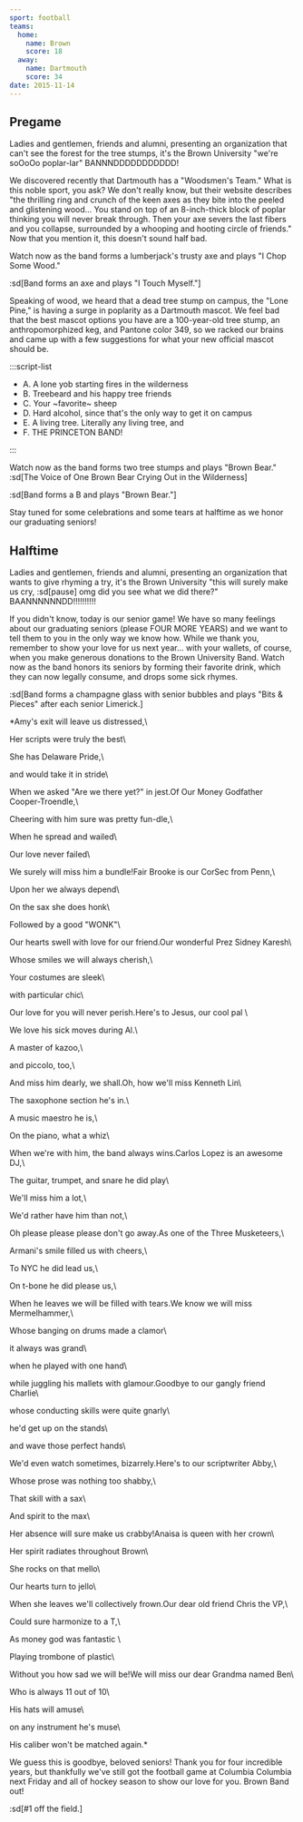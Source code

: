 ```yaml
---
sport: football
teams:
  home:
    name: Brown
    score: 18
  away:
    name: Dartmouth
    score: 34
date: 2015-11-14
---
```


## Pregame

Ladies and gentlemen, friends and alumni, presenting an organization that can't see the forest for the tree stumps, it's the Brown University "we're soOoOo poplar-lar" BANNNDDDDDDDDDDD!

We discovered recently that Dartmouth has a "Woodsmen's Team." What is this noble sport, you ask? We don't really know, but their website describes "the thrilling ring and crunch of the keen axes as they bite into the peeled and glistening wood... You stand on top of an 8-inch-thick block of poplar thinking you will never break through. Then your axe severs the last fibers and you collapse, surrounded by a whooping and hooting circle of friends." Now that you mention it, this doesn't sound half bad.

Watch now as the band forms a lumberjack's trusty axe and plays "I Chop Some Wood."

:sd[Band forms an axe and plays "I Touch Myself."]

Speaking of wood, we heard that a dead tree stump on campus, the "Lone Pine," is having a surge in poplarity as a Dartmouth mascot. We feel bad that the best mascot options you have are a 100-year-old tree stump, an anthropomorphized keg, and Pantone color 349, so we racked our brains and came up with a few suggestions for what your new official mascot should be.

:::script-list

- A. A lone yob starting fires in the wilderness
- B. Treebeard and his happy tree friends
- C. Your ~favorite~ sheep
- D. Hard alcohol, since that's the only way to get it on campus
- E. A living tree. Literally any living tree, and
- F. THE PRINCETON BAND!

:::

Watch now as the band forms two tree stumps and plays "Brown Bear." :sd[The Voice of One Brown Bear Crying Out in the Wilderness]

:sd[Band forms a B and plays "Brown Bear."]

Stay tuned for some celebrations and some tears at halftime as we honor our graduating seniors!

## Halftime

Ladies and gentlemen, friends and alumni, presenting an organization that wants to give rhyming a try, it's the Brown University "this will surely make us cry, :sd[pause] omg did you see what we did there?" BAANNNNNNDD!!!!!!!!!!

If you didn't know, today is our senior game! We have so many feelings about our graduating seniors (please FOUR MORE YEARS) and we want to tell them to you in the only way we know how. While we thank you, remember to show your love for us next year... with your wallets, of course, when you make generous donations to the Brown University Band. Watch now as the band honors its seniors by forming their favorite drink, which they can now legally consume, and drops some sick rhymes.

:sd[Band forms a champagne glass with senior bubbles and plays "Bits & Pieces" after each senior Limerick.]

\*Amy's exit will leave us distressed,\

Her scripts were truly the best\

She has Delaware Pride,\

and would take it in stride\

When we asked "Are we there yet?" in jest.Of Our Money Godfather Cooper-Troendle,\

Cheering with him sure was pretty fun-dle,\

When he spread and wailed\

Our love never failed\

We surely will miss him a bundle!Fair Brooke is our CorSec from Penn,\

Upon her we always depend\

On the sax she does honk\

Followed by a good "WONK"\

Our hearts swell with love for our friend.Our wonderful Prez Sidney Karesh\

Whose smiles we will always cherish,\

Your costumes are sleek\

with particular chic\

Our love for you will never perish.Here's to Jesus, our cool pal \

We love his sick moves during Al.\

A master of kazoo,\

and piccolo, too,\

And miss him dearly, we shall.Oh, how we'll miss Kenneth Lin\

The saxophone section he's in.\

A music maestro he is,\

On the piano, what a whiz\

When we're with him, the band always wins.Carlos Lopez is an awesome DJ,\

The guitar, trumpet, and snare he did play\

We'll miss him a lot,\

We'd rather have him than not,\

Oh please please please don't go away.As one of the Three Musketeers,\

Armani's smile filled us with cheers,\

To NYC he did lead us,\

On t-bone he did please us,\

When he leaves we will be filled with tears.We know we will miss Mermelhammer,\

Whose banging on drums made a clamor\

it always was grand\

when he played with one hand\

while juggling his mallets with glamour.Goodbye to our gangly friend Charlie\

whose conducting skills were quite gnarly\

he'd get up on the stands\

and wave those perfect hands\

We'd even watch sometimes, bizarrely.Here's to our scriptwriter Abby,\

Whose prose was nothing too shabby,\

That skill with a sax\

And spirit to the max\

Her absence will sure make us crabby!Anaisa is queen with her crown\

Her spirit radiates throughout Brown\

She rocks on that mello\

Our hearts turn to jello\

When she leaves we'll collectively frown.Our dear old friend Chris the VP,\

Could sure harmonize to a T,\

As money god was fantastic \

Playing trombone of plastic\

Without you how sad we will be!We will miss our dear Grandma named Ben\

Who is always 11 out of 10\

His hats will amuse\

on any instrument he's muse\

His caliber won't be matched again.\*

We guess this is goodbye, beloved seniors! Thank you for four incredible years, but thankfully we've still got the football game at Columbia Columbia next Friday and all of hockey season to show our love for you. Brown Band out!

:sd[#1 off the field.]
